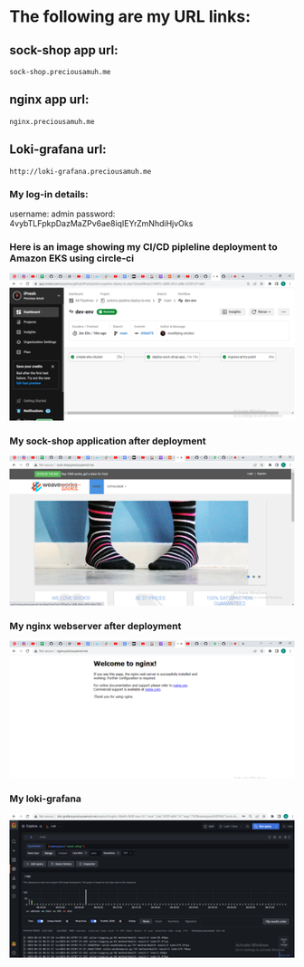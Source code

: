 # The following are my URL links:
## sock-shop app url: 

    sock-shop.preciousamuh.me

## nginx app url:

    nginx.preciousamuh.me

## Loki-grafana url:

    http://loki-grafana.preciousamuh.me

### My log-in details:
username: admin
password: 4vybTLFpkpDazMaZPv6ae8iqIEYrZmNhdiHjvOks

    
### Here is an image showing my CI/CD pipleline deployment to Amazon EKS using circle-ci
![my-image](./images/circle-ci.PNG)

### My sock-shop application after deployment
![my-socks-web](./images/socks-app.PNG)

### My nginx webserver after deployment
![my-nginx-web](./images/nginx.PNG)

### My loki-grafana
![my-grafana](./images/loki-grafana.PNG)